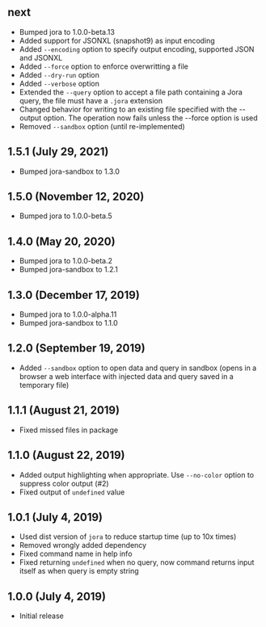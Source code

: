 ## next

- Bumped jora to 1.0.0-beta.13
- Added support for JSONXL (snapshot9) as input encoding
- Added `--encoding` option to specify output encoding, supported JSON and JSONXL
- Added `--force` option to enforce overwritting a file
- Added `--dry-run` option
- Added `--verbose` option
- Extended the `--query` option to accept a file path containing a Jora query, the file must have a `.jora` extension
- Changed behavior for writing to an existing file specified with the --output option. The operation now fails unless the --force option is used
- Removed `--sandbox` option (until re-implemented)

## 1.5.1 (July 29, 2021)

- Bumped jora-sandbox to 1.3.0

## 1.5.0 (November 12, 2020)

- Bumped jora to 1.0.0-beta.5

## 1.4.0 (May 20, 2020)

- Bumped jora to 1.0.0-beta.2
- Bumped jora-sandbox to 1.2.1

## 1.3.0 (December 17, 2019)

- Bumped jora to 1.0.0-alpha.11
- Bumped jora-sandbox to 1.1.0

## 1.2.0 (September 19, 2019)

- Added `--sandbox` option to open data and query in sandbox (opens in a browser a web interface with injected data and query saved in a temporary file)

## 1.1.1 (August 21, 2019)

- Fixed missed files in package

## 1.1.0 (August 22, 2019)

- Added output highlighting when appropriate. Use `--no-color` option to suppress color output (#2)
- Fixed output of `undefined` value

## 1.0.1 (July 4, 2019)

- Used dist version of `jora` to reduce startup time (up to 10x times)
- Removed wrongly added dependency
- Fixed command name in help info
- Fixed returning `undefined` when no query, now command returns input itself as when query is empty string

## 1.0.0 (July 4, 2019)

- Initial release
